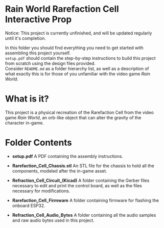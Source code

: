 # Rain World Rarefaction Cell Interactive Prop

Notice: This project is currently unfinished, and will be updated regularly until it's completion.

In this folder you should find everything you need to get started with assembling this project yourself.  
`setup.pdf` should contain the step-by-step instructions to build this project from scratch using the design files provided.  
Consider `README.md` as a folder hierarchy list, as well as a description of what exactly this is for those of you unfamiliar with the video game *Rain World*.

# What is it?

This project is a physical recreation of the Rarefaction Cell from the video game *Rain World*, an orb-like object that can alter the gravity of the character in-game.

# Folder Contents
- **setup.pdf** 
  A PDF containing the assembly instructions.

- **Rarefaction_Cell_Chassis.stl** 
  An STL file for the chassis to hold all the components, modeled after the in-game asset.

- **Refraction_Cell_Circuit_(Kicad)** 
  A folder containing the Gerber files necessary to edit and print the control board, as well as the files necessary for modifications.

- **Rarefaction_Cell_Firmware** 
  A folder containing firmware for flashing the onboard ESP32.

- **Refraction_Cell_Audio_Bytes**
  A folder containing all the audio samples and raw audio bytes used in this project.

